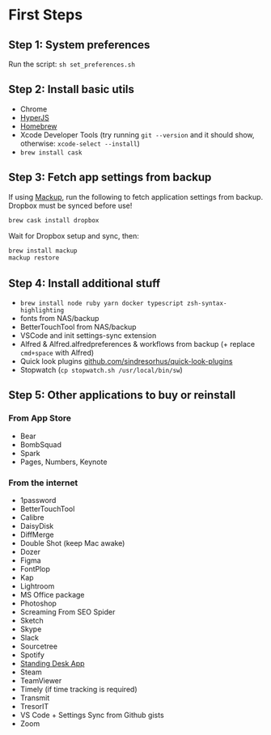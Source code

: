 # First Steps

## Step 1: System preferences

Run the script: `sh set_preferences.sh`

## Step 2: Install basic utils

- Chrome
- [HyperJS](https://hyper.is/)
- [Homebrew](https://brew.sh/)
- Xcode Developer Tools (try running `git --version` and it should show, otherwise: `xcode-select --install`)
- `brew install cask`

## Step 3: Fetch app settings from backup

If using [Mackup](https://github.com/lra/mackup), run the following to fetch application settings from backup. Dropbox must be synced before use!

```bash
brew cask install dropbox
```

Wait for Dropbox setup and sync, then:

```bash
brew install mackup
mackup restore
```

## Step 4: Install additional stuff

- `brew install node ruby yarn docker typescript zsh-syntax-highlighting`
- fonts from NAS/backup
- BetterTouchTool from NAS/backup
- VSCode and init settings-sync extension
- Alfred & Alfred.alfredpreferences & workflows from backup (+ replace `cmd+space` with Alfred)
- Quick look plugins [github.com/sindresorhus/quick-look-plugins](https://github.com/sindresorhus/quick-look-plugins)
- Stopwatch (`cp stopwatch.sh /usr/local/bin/sw`)

## Step 5: Other applications to buy or reinstall

### From App Store

- Bear
- BombSquad
- Spark
- Pages, Numbers, Keynote

### From the internet

- 1password
- BetterTouchTool
- Calibre
- DaisyDisk
- DiffMerge
- Double Shot (keep Mac awake)
- Dozer
- Figma
- FontPlop
- Kap
- Lightroom
- MS Office package
- Photoshop
- Screaming From SEO Spider
- Sketch
- Skype
- Slack
- Sourcetree
- Spotify
- [Standing Desk App](http://sda.codana.me/)
- Steam
- TeamViewer
- Timely (if time tracking is required)
- Transmit
- TresorIT
- VS Code + Settings Sync from Github gists
- Zoom
